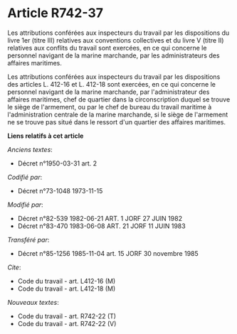 # Article R742-37

Les attributions conférées aux inspecteurs du travail par les dispositions du livre 1er (titre III) relatives aux conventions
collectives et du livre V (titre II) relatives aux conflits du travail sont exercées, en ce qui concerne le personnel
navigant de la marine marchande, par les administrateurs des affaires maritimes.

Les attributions conférées aux inspecteurs du travail par les dispositions des articles L. 412-16 et L. 412-18 sont exercées,
en ce qui concerne le personnel navigant de la marine marchande, par l'administrateur des affaires maritimes, chef de
quartier dans la circonscription duquel se trouve le siège de l'armement, ou par le chef de bureau du travail maritime à
l'administration centrale de la marine marchande, si le siège de l'armement ne se trouve pas situé dans le ressort d'un
quartier des affaires maritimes.

**Liens relatifs à cet article**

_Anciens textes_:

  - Décret n°1950-03-31 art. 2

_Codifié par_:

  - Décret n°73-1048 1973-11-15

_Modifié par_:

  - Décret n°82-539 1982-06-21 ART. 1 JORF 27 JUIN 1982
  - Décret n°83-470 1983-06-08 ART. 21 JORF 11 JUIN 1983

_Transféré par_:

  - Décret n°85-1256 1985-11-04 art. 15 JORF 30 novembre 1985

_Cite_:

  - Code du travail - art. L412-16 (M)
  - Code du travail - art. L412-18 (M)

_Nouveaux textes_:

  - Code du travail - art. R742-22 (T)
  - Code du travail - art. R742-22 (V)

